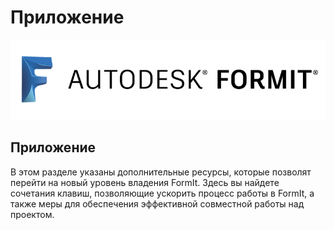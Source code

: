 # Приложение

![](<../.gitbook/assets/b5030b43-df24-4259-ad6a-94bcad61bc78 (1).png>)

## Приложение

В этом разделе указаны дополнительные ресурсы, которые позволят перейти на новый уровень владения FormIt. Здесь вы найдете сочетания клавиш, позволяющие ускорить процесс работы в FormIt, а также меры для обеспечения эффективной совместной работы над проектом.
